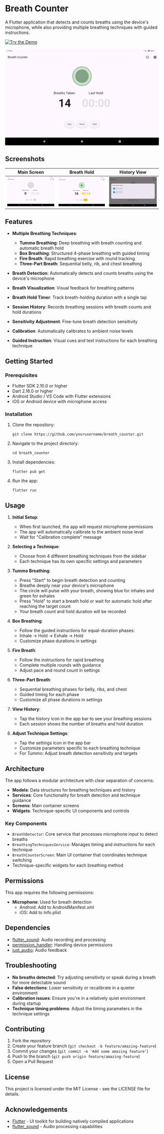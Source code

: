 # Breath Counter

A Flutter application that detects and counts breaths using the device's microphone, while also providing multiple breathing techniques with guided instructions.

[![Try the Demo](https://img.shields.io/badge/Try%20the%20Demo-Live%20App-blue)](https://breath-counter.fly.dev)

![Breath Counter App Screenshot](screenshots/app_screenshot.png)

## Screenshots

| Main Screen | Breath Hold | History View |
|-------------|-------------|--------------|
| ![Main Screen](screenshots/main_screen.png) | ![Breath Hold](screenshots/breath_hold.png) | ![History View](screenshots/history_view.png) |

## Features

- **Multiple Breathing Techniques**:
   - **Tummo Breathing**: Deep breathing with breath counting and automatic breath hold
   - **Box Breathing**: Structured 4-phase breathing with guided timing
   - **Fire Breath**: Rapid breathing exercise with round tracking
   - **Three-Part Breath**: Sequential belly, rib, and chest breathing

- **Breath Detection**: Automatically detects and counts breaths using the device's microphone
- **Breath Visualization**: Visual feedback for breathing patterns
- **Breath Hold Timer**: Track breath-holding duration with a single tap
- **Session History**: Records breathing sessions with breath counts and hold durations
- **Sensitivity Adjustment**: Fine-tune breath detection sensitivity
- **Calibration**: Automatically calibrates to ambient noise levels
- **Guided Instruction**: Visual cues and text instructions for each breathing technique

## Getting Started

### Prerequisites

- Flutter SDK 2.10.0 or higher
- Dart 2.16.0 or higher
- Android Studio / VS Code with Flutter extensions
- iOS or Android device with microphone access

### Installation

1. Clone the repository:
   ```
   git clone https://github.com/yourusername/breath_counter.git
   ```

2. Navigate to the project directory:
   ```
   cd breath_counter
   ```

3. Install dependencies:
   ```
   flutter pub get
   ```

4. Run the app:
   ```
   flutter run
   ```

## Usage

1. **Initial Setup**:
   - When first launched, the app will request microphone permissions
   - The app will automatically calibrate to the ambient noise level
   - Wait for "Calibration complete" message

2. **Selecting a Technique**:
   - Choose from 4 different breathing techniques from the sidebar
   - Each technique has its own specific settings and parameters

3. **Tummo Breathing**:
   - Press "Start" to begin breath detection and counting
   - Breathe deeply near your device's microphone
   - The circle will pulse with your breath, showing blue for inhales and green for exhales
   - Press "Hold" to start a breath hold or wait for automatic hold after reaching the target count
   - Your breath count and hold duration will be recorded

4. **Box Breathing**:
   - Follow the guided instructions for equal-duration phases:
   - Inhale → Hold → Exhale → Hold
   - Customize phase durations in settings

5. **Fire Breath**:
   - Follow the instructions for rapid breathing
   - Complete multiple rounds with guidance
   - Adjust pace and round count in settings

6. **Three-Part Breath**:
   - Sequential breathing phases for belly, ribs, and chest
   - Guided timing for each phase
   - Customize all phase durations in settings

7. **View History**:
   - Tap the history icon in the app bar to see your breathing sessions
   - Each session shows the number of breaths and hold duration

8. **Adjust Technique Settings**:
   - Tap the settings icon in the app bar
   - Customize parameters specific to each breathing technique
   - For Tummo: Adjust breath detection sensitivity and targets

## Architecture

The app follows a modular architecture with clear separation of concerns:

- **Models**: Data structures for breathing techniques and history
- **Services**: Core functionality for breath detection and technique guidance
- **Screens**: Main container screens
- **Widgets**: Technique-specific UI components and controls

### Key Components

- `BreathDetector`: Core service that processes microphone input to detect breaths
- `BreathingTechniquesService`: Manages timing and instructions for each technique
- `BreathCounterScreen`: Main UI container that coordinates technique switching
- Technique-specific widgets for each breathing method

## Permissions

This app requires the following permissions:

- **Microphone**: Used for breath detection
   - Android: Add to AndroidManifest.xml
   - iOS: Add to Info.plist

## Dependencies

- [flutter_sound](https://pub.dev/packages/flutter_sound): Audio recording and processing
- [permission_handler](https://pub.dev/packages/permission_handler): Handling device permissions
- [just_audio](https://pub.dev/packages/just_audio): Audio feedback

## Troubleshooting

- **No breaths detected**: Try adjusting sensitivity or speak during a breath for more detectable sound
- **False detections**: Lower sensitivity or recalibrate in a quieter environment
- **Calibration issues**: Ensure you're in a relatively quiet environment during startup
- **Technique timing problems**: Adjust the timing parameters in the technique settings

## Contributing

1. Fork the repository
2. Create your feature branch (`git checkout -b feature/amazing-feature`)
3. Commit your changes (`git commit -m 'Add some amazing feature'`)
4. Push to the branch (`git push origin feature/amazing-feature`)
5. Open a Pull Request

## License

This project is licensed under the MIT License - see the LICENSE file for details.

## Acknowledgements

- [Flutter](https://flutter.dev/) - UI toolkit for building natively compiled applications
- [flutter_sound](https://pub.dev/packages/flutter_sound) - Audio processing capabilities